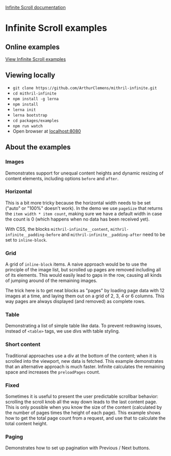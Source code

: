 [Infinite Scroll documentation](https://github.com/ArthurClemens/mithril-infinite/tree/master/packages/mithril-infinite)



# Infinite Scroll examples



## Online examples

[View Infinite Scroll examples](http://arthurclemens.github.io/mithril-infinite/index.html)




## Viewing locally

* `git clone https://github.com/ArthurClemens/mithril-infinite.git`
* `cd mithril-infinite`
* `npm install -g lerna`
* `npm install`
* `lerna init`
* `lerna bootstrap`
* `cd packages/examples`
* `npm run watch`
* Open browser at [localhost:8080](http://localhost:8080/)



## About the examples

### Images

Demonstrates support for unequal content heights and dynamic resizing of content elements, including options `before` and `after`.



### Horizontal

This is a bit more tricky because the horizontal width needs to be set ("auto" or "100%" doesn't work).
In the demo we use `pageSize` that returns the `item width * item count`, making sure we have a default width in case the count is 0 (which happens when no data has been received yet).

With CSS, the blocks `mithril-infinite__content`, `mithril-infinite__padding-before` and `mithril-infinite__padding-after` need to be set to `inline-block`.



### Grid

A grid of `inline-block` items. A naive approach would be to use the principle of the image list, but scrolled up pages are removed including all of its elements. This would easily lead to gaps in the row, causing all kinds of jumping around of the remaining images.

The trick here is to get neat blocks as "pages" by loading page data with 12 images at a time, and laying them out on a grid of 2, 3, 4 or 6 columns. This way pages are always displayed (and removed) as complete rows.



### Table

Demonstrating a list of simple table like data. To prevent redrawing issues, instead of `<table>` tags, we use divs with table styling.



### Short content

Traditional approaches use a div at the bottom of the content; when it is scrolled into the viewport, new data is fetched. This example demonstrates that an alternative approach is much faster. Infinite calculates the remaining space and increases the `preloadPages` count.



### Fixed

Sometimes it is useful to present the user predictable scrollbar behavior: scrolling the scroll knob all the way down leads to the last content page. This is only possible when you know the size of the content (calculated by the number of pages times the height of each page). This example shows how to get the total page count from a request, and use that to calculate the total content height.




### Paging

Demonstrates how to set up pagination with Previous / Next buttons.




